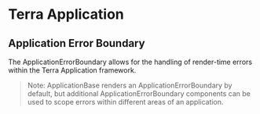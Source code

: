 # Terra Application

## Application Error Boundary

The ApplicationErrorBoundary allows for the handling of render-time errors within the Terra Application framework.

> Note: ApplicationBase renders an ApplicationErrorBoundary by default, but additional ApplicationErrorBoundary components
can be used to scope errors within different areas of an application.
